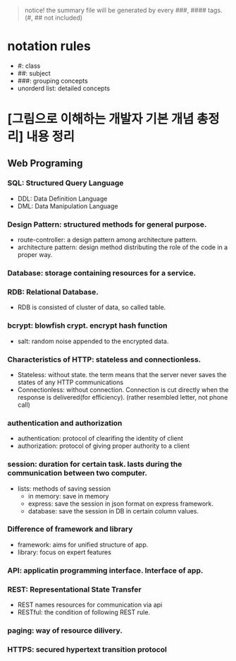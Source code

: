 > notice!
the summary file will be generated by every ###, #### tags. (#, ## not included)

# notation rules
- #: class
- ##: subject
- ###: grouping concepts
- unorderd list: detailed concepts

# [그림으로 이해하는 개발자 기본 개념 총정리] 내용 정리
## Web Programing
### SQL: Structured Query Language
- DDL: Data Definition Language
- DML: Data Manipulation Language

### Design Pattern: structured methods for general purpose.
- route-controller: a design pattern among architecture pattern.
- architecture pattern: design method distributing the role of the code in a proper way.

### Database: storage containing resources for a service.

### RDB: Relational Database. 
- RDB is consisted of cluster of data, so called table.

### bcrypt: blowfish crypt. encrypt hash function
- salt: random noise appended to the encrypted data.

### Characteristics of HTTP: stateless and connectionless.
- Stateless: without state. the term means that the server never saves the states of any HTTP communications
- Connectionless: without connection. Connection is cut directly when the response is delivered(for efficiency). (rather resembled letter, not phone call) 

### authentication and authorization
- authentication: protocol of clearifing the identity of client
- authorization: protocol of giving proper authority to a client

### session: duration for certain task. lasts during the communication between two computer.
- lists: methods of saving session
  - in memory: save in memory
  - express: save the session in json format on express framework.
  - database: save the session in DB in certain column values.

### Difference of framework and library
- framework: aims for unified structure of app.
- library: focus on expert features

### API: applicatin programming interface. Interface of app.

### REST: Representational State Transfer
- REST names resources for communication via api
- RESTful: the condition of following REST rule.

### paging: way of resource dilivery.

### HTTPS: secured hypertext transition protocol

